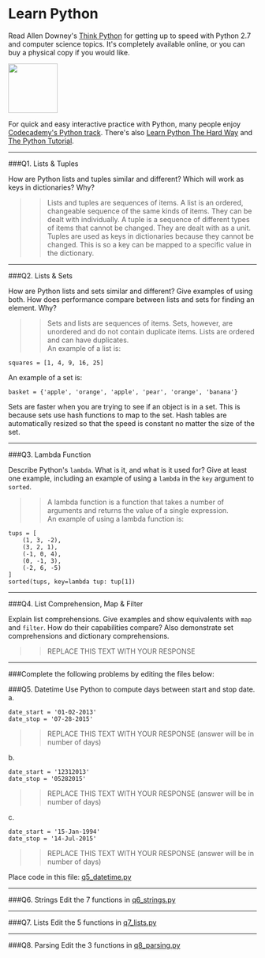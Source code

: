 # Learn Python

Read Allen Downey's [Think Python](http://www.greenteapress.com/thinkpython/) for getting up to speed with Python 2.7 and computer science topics. It's completely available online, or you can buy a physical copy if you would like.

<a href="http://www.greenteapress.com/thinkpython/"><img src="img/think_python.png" style="width: 100px;" target="_blank"></a>

For quick and easy interactive practice with Python, many people enjoy [Codecademy's Python track](http://www.codecademy.com/en/tracks/python). There's also [Learn Python The Hard Way](http://learnpythonthehardway.org/book/) and [The Python Tutorial](https://docs.python.org/2/tutorial/).

---

###Q1. Lists &amp; Tuples

How are Python lists and tuples similar and different? Which will work as keys in dictionaries? Why?

>> Lists and tuples are sequences of items.  A list is an ordered, changeable sequence of the same kinds of items. They can be dealt with individually.  A tuple is a sequence of different types of items that cannot be changed. They are dealt with as a unit. Tuples are used as keys in dictionaries because they cannot be changed.  This is so a key can be mapped to a specific value in the dictionary.

---

###Q2. Lists &amp; Sets

How are Python lists and sets similar and different? Give examples of using both. How does performance compare between lists and sets for finding an element. Why?

>> Sets and lists are sequences of items.  Sets, however, are unordered and do not contain duplicate items.   Lists are ordered and can have duplicates.  
An example of a list is:  
```
squares = [1, 4, 9, 16, 25]  
```  
An example of a set is:  
```  
basket = {'apple', 'orange', 'apple', 'pear', 'orange', 'banana'}  
```  
Sets are faster when you are trying to see if an object is in a set.  This is because sets use hash functions to map to the set. Hash tables are automatically resized so that the speed is constant no matter the size of the set.

---

###Q3. Lambda Function

Describe Python's `lambda`. What is it, and what is it used for? Give at least one example, including an example of using a `lambda` in the `key` argument to `sorted`.

>> A lambda function is a function that takes a number of arguments and returns the value of a single expression.  
An example of using a lambda function is:  
```
tups = [
    (1, 3, -2),
    (3, 2, 1),
    (-1, 0, 4),
    (0, -1, 3),
    (-2, 6, -5)
]  
sorted(tups, key=lambda tup: tup[1])  
```

---

###Q4. List Comprehension, Map &amp; Filter

Explain list comprehensions. Give examples and show equivalents with `map` and `filter`. How do their capabilities compare? Also demonstrate set comprehensions and dictionary comprehensions.

>> REPLACE THIS TEXT WITH YOUR RESPONSE

---

###Complete the following problems by editing the files below:

###Q5. Datetime
Use Python to compute days between start and stop date.   
a.  

```
date_start = '01-02-2013'    
date_stop = '07-28-2015'
```

>> REPLACE THIS TEXT WITH YOUR RESPONSE (answer will be in number of days)

b.  
```
date_start = '12312013'  
date_stop = '05282015'  
```

>> REPLACE THIS TEXT WITH YOUR RESPONSE (answer will be in number of days)

c.  
```
date_start = '15-Jan-1994'      
date_stop = '14-Jul-2015'  
```

>> REPLACE THIS TEXT WITH YOUR RESPONSE  (answer will be in number of days)

Place code in this file: [q5_datetime.py](python/q5_datetime.py)

---

###Q6. Strings
Edit the 7 functions in [q6_strings.py](python/q6_strings.py)

---

###Q7. Lists
Edit the 5 functions in [q7_lists.py](python/q7_lists.py)

---

###Q8. Parsing
Edit the 3 functions in [q8_parsing.py](python/q8_parsing.py)





